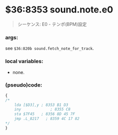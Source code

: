 ﻿
# $36:8353 sound.note.e0
> シーケンス: E0 - テンポ(BPM)設定

### args:
see `$36:820b sound.fetch_note_for_track`.

### local variables:
+	none.

### (pseudo)code:
```js
{
/*
    lda [$D3],y ; 8353 B1 D3
    iny             ; 8355 C8
    sta $7F45   ; 8356 8D 45 7F
    jmp .L_8217   ; 8359 4C 17 82
*/
}
```

